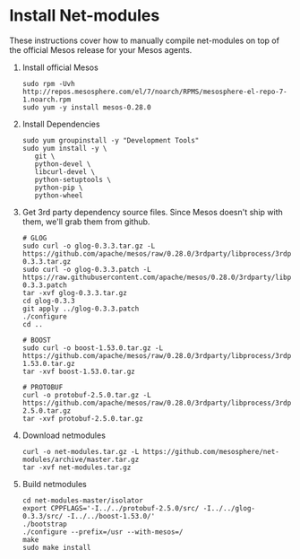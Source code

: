 # Install Net-modules
These instructions cover how to manually compile net-modules on
top of the official Mesos release for your Mesos agents.

1. Install official Mesos

   ```
   sudo rpm -Uvh http://repos.mesosphere.com/el/7/noarch/RPMS/mesosphere-el-repo-7-1.noarch.rpm
   sudo yum -y install mesos-0.28.0
    ```

2. Install Dependencies

   ```
   sudo yum groupinstall -y "Development Tools"
   sudo yum install -y \
      git \
      python-devel \
      libcurl-devel \
      python-setuptools \
      python-pip \
      python-wheel
    ```

3. Get 3rd party dependency source files. Since Mesos doesn't ship with them, we'll grab them from github.

   ```
   # GLOG
   sudo curl -o glog-0.3.3.tar.gz -L https://github.com/apache/mesos/raw/0.28.0/3rdparty/libprocess/3rdparty/glog-0.3.3.tar.gz
   sudo curl -o glog-0.3.3.patch -L https://raw.githubusercontent.com/apache/mesos/0.28.0/3rdparty/libprocess/3rdparty/glog-0.3.3.patch
   tar -xvf glog-0.3.3.tar.gz
   cd glog-0.3.3
   git apply ../glog-0.3.3.patch
   ./configure
   cd ..

   # BOOST
   sudo curl -o boost-1.53.0.tar.gz -L https://github.com/apache/mesos/raw/0.28.0/3rdparty/libprocess/3rdparty/boost-1.53.0.tar.gz
   tar -xvf boost-1.53.0.tar.gz

   # PROTOBUF
   curl -o protobuf-2.5.0.tar.gz -L https://github.com/apache/mesos/raw/0.28.0/3rdparty/libprocess/3rdparty/protobuf-2.5.0.tar.gz
   tar -xvf protobuf-2.5.0.tar.gz
   ```

4. Download netmodules

   ```
   curl -o net-modules.tar.gz -L https://github.com/mesosphere/net-modules/archive/master.tar.gz
   tar -xvf net-modules.tar.gz
   ```

5. Build netmodules

   ```
   cd net-modules-master/isolator
   export CPPFLAGS='-I../../protobuf-2.5.0/src/ -I../../glog-0.3.3/src/ -I../../boost-1.53.0/'
   ./bootstrap
   ./configure --prefix=/usr --with-mesos=/
   make
   sudo make install
   ```

